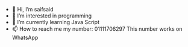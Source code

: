 - 👋 Hi, I’m saifsaid
- 👀 I’m interested in programming
- 🌱 I’m currently learning Java Script
- 📫 How to reach me my number: 01111706297 This number works on WhatsApp

<!---
saifsaid/saifsaid is a ✨ special ✨ repository because its `README.md` (this file) appears on your GitHub profile.
You can click the Preview link to take a look at your changes.
--->
